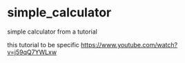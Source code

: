 # simple_calculator
simple calculator from a tutorial

this tutorial to be specific
https://www.youtube.com/watch?v=j59qQ7YWLxw
